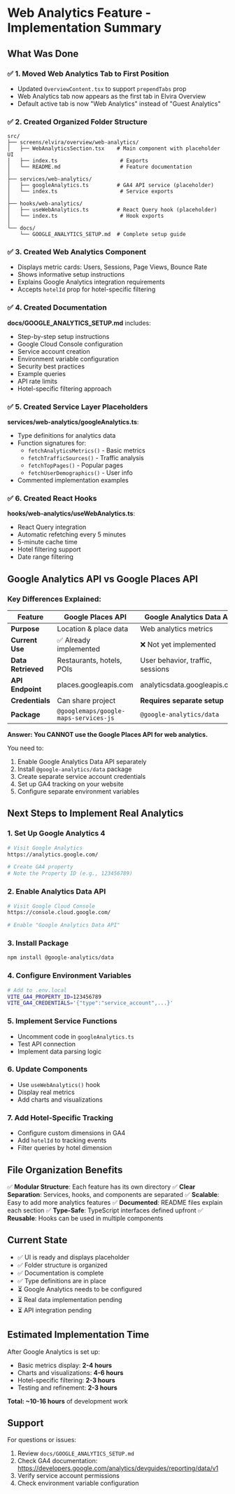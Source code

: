 # Web Analytics Feature - Implementation Summary

## What Was Done

### ✅ 1. Moved Web Analytics Tab to First Position

- Updated `OverviewContent.tsx` to support `prependTabs` prop
- Web Analytics tab now appears as the first tab in Elvira Overview
- Default active tab is now "Web Analytics" instead of "Guest Analytics"

### ✅ 2. Created Organized Folder Structure

```
src/
├── screens/elvira/overview/web-analytics/
│   ├── WebAnalyticsSection.tsx    # Main component with placeholder UI
│   ├── index.ts                    # Exports
│   └── README.md                   # Feature documentation
│
├── services/web-analytics/
│   ├── googleAnalytics.ts         # GA4 API service (placeholder)
│   └── index.ts                    # Service exports
│
├── hooks/web-analytics/
│   ├── useWebAnalytics.ts         # React Query hook (placeholder)
│   └── index.ts                    # Hook exports
│
└── docs/
    └── GOOGLE_ANALYTICS_SETUP.md  # Complete setup guide
```

### ✅ 3. Created Web Analytics Component

- Displays metric cards: Users, Sessions, Page Views, Bounce Rate
- Shows informative setup instructions
- Explains Google Analytics integration requirements
- Accepts `hotelId` prop for hotel-specific filtering

### ✅ 4. Created Documentation

**docs/GOOGLE_ANALYTICS_SETUP.md** includes:

- Step-by-step setup instructions
- Google Cloud Console configuration
- Service account creation
- Environment variable configuration
- Security best practices
- Example queries
- API rate limits
- Hotel-specific filtering approach

### ✅ 5. Created Service Layer Placeholders

**services/web-analytics/googleAnalytics.ts**:

- Type definitions for analytics data
- Function signatures for:
  - `fetchAnalyticsMetrics()` - Basic metrics
  - `fetchTrafficSources()` - Traffic analysis
  - `fetchTopPages()` - Popular pages
  - `fetchUserDemographics()` - User info
- Commented implementation examples

### ✅ 6. Created React Hooks

**hooks/web-analytics/useWebAnalytics.ts**:

- React Query integration
- Automatic refetching every 5 minutes
- 5-minute cache time
- Hotel filtering support
- Date range filtering

## Google Analytics API vs Google Places API

### Key Differences Explained:

| Feature            | Google Places API                     | Google Analytics Data API        |
| ------------------ | ------------------------------------- | -------------------------------- |
| **Purpose**        | Location & place data                 | Web analytics metrics            |
| **Current Use**    | ✅ Already implemented                | ❌ Not yet implemented           |
| **Data Retrieved** | Restaurants, hotels, POIs             | User behavior, traffic, sessions |
| **API Endpoint**   | places.googleapis.com                 | analyticsdata.googleapis.com     |
| **Credentials**    | Can share project                     | **Requires separate setup**      |
| **Package**        | `@googlemaps/google-maps-services-js` | `@google-analytics/data`         |

**Answer: You CANNOT use the Google Places API for web analytics.**

You need to:

1. Enable Google Analytics Data API separately
2. Install `@google-analytics/data` package
3. Create separate service account credentials
4. Set up GA4 tracking on your website
5. Configure separate environment variables

## Next Steps to Implement Real Analytics

### 1. Set Up Google Analytics 4

```bash
# Visit Google Analytics
https://analytics.google.com/

# Create GA4 property
# Note the Property ID (e.g., 123456789)
```

### 2. Enable Analytics Data API

```bash
# Visit Google Cloud Console
https://console.cloud.google.com/

# Enable "Google Analytics Data API"
```

### 3. Install Package

```bash
npm install @google-analytics/data
```

### 4. Configure Environment Variables

```bash
# Add to .env.local
VITE_GA4_PROPERTY_ID=123456789
VITE_GA4_CREDENTIALS='{"type":"service_account",...}'
```

### 5. Implement Service Functions

- Uncomment code in `googleAnalytics.ts`
- Test API connection
- Implement data parsing logic

### 6. Update Components

- Use `useWebAnalytics()` hook
- Display real metrics
- Add charts and visualizations

### 7. Add Hotel-Specific Tracking

- Configure custom dimensions in GA4
- Add `hotelId` to tracking events
- Filter queries by hotel dimension

## File Organization Benefits

✅ **Modular Structure**: Each feature has its own directory
✅ **Clear Separation**: Services, hooks, and components are separated
✅ **Scalable**: Easy to add more analytics features
✅ **Documented**: README files explain each section
✅ **Type-Safe**: TypeScript interfaces defined upfront
✅ **Reusable**: Hooks can be used in multiple components

## Current State

- ✅ UI is ready and displays placeholder
- ✅ Folder structure is organized
- ✅ Documentation is complete
- ✅ Type definitions are in place
- ⏳ Google Analytics needs to be configured
- ⏳ Real data implementation pending
- ⏳ API integration pending

## Estimated Implementation Time

After Google Analytics is set up:

- Basic metrics display: **2-4 hours**
- Charts and visualizations: **4-6 hours**
- Hotel-specific filtering: **2-3 hours**
- Testing and refinement: **2-3 hours**

**Total: ~10-16 hours** of development work

## Support

For questions or issues:

1. Review `docs/GOOGLE_ANALYTICS_SETUP.md`
2. Check GA4 documentation: https://developers.google.com/analytics/devguides/reporting/data/v1
3. Verify service account permissions
4. Check environment variable configuration
